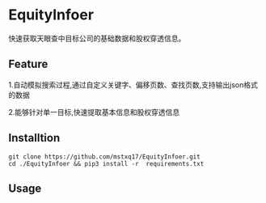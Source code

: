 # EquityInfoer
快速获取天眼查中目标公司的基础数据和股权穿透信息。

## Feature

1.自动模拟搜索过程,通过自定义关键字、偏移页数、查找页数,支持输出json格式的数据

2.能够针对单一目标,快速提取基本信息和股权穿透信息



## Installtion

```
git clone https://github.com/mstxq17/EquityInfoer.git
cd ./EquityInfoer && pip3 install -r  requirements.txt
```



## Usage

```

```





